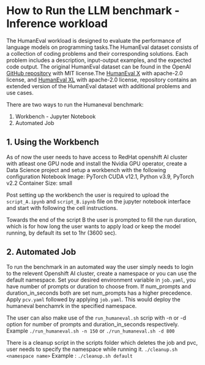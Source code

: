 # How to Run the LLM benchmark - Inference workload

The HumanEval workload is designed to evaluate the performance of language models on programming tasks.The HumanEval dataset consists of a collection of coding problems and their corresponding solutions. Each problem includes a description, input-output examples, and the expected code output.
The original HumanEval dataset can be found in the OpenAI [GitHub repository](https://github.com/openai/human-eval) with MIT license.The [HumanEval X](https://huggingface.co/datasets/THUDM/humaneval-x) with apache-2.0 license, and [HumanEval XL](https://huggingface.co/datasets/FloatAI/humaneval-xl) with apache-2.0 license, repository contains an extended version of the HumanEval dataset with additional problems and use cases.

There are two ways to run the Humaneval benchmark:

1. Workbench - Jupyter Notebook
2. Automated Job

## 1. Using the Workbench

As of now the user needs to have access to RedHat openshift AI cluster with atleast one GPU node and install the Nvidia GPU operator, create a Data Science project and setup a workbench with the following configuration
Notebook Image: PyTorch
CUDA v12.1, Python v3.9, PyTorch v2.2
Container Size: small

Post setting up the workbench the user is required to upload the `script_A.ipynb` and `script_B.ipynb` file on the jupyter notebook interface and start with following the cell instructions.

Towards the end of the script B the user is prompted to fill the run duration, which is for how long the user wants to apply load or keep the model running, by default its set to 1hr (3600 sec).

## 2. Automated Job

To run the benchmark in an automated way the user simply needs to login to the relevent Openshift AI cluster, create a namespace or you can use the default namespace. Set your desired environment variable in `job.yaml`, you have number of prompts or duration to choose from. If num_prompts and duration_in_seconds both are set num_prompts has a higher precedence. Apply `pcv.yaml` followed by applying `job.yaml`. This would deploy the humaneval benchamrk in the specified namespace.

The user can also make use of the `run_humaneval.sh` scrip with -n or -d option for number of prompts and duration_in_seconds respectively.
Example `./run_humaneval.sh -n 150` or `./run_humaneval.sh -d 800`

There is a cleanup script in the scripts folder which deletes the job and pvc, user needs to specify the namespace while running it.
`./cleanup.sh <namespace name>`
Example : `./cleanup.sh default`
